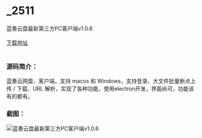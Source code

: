 # _2511
蓝奏云盘最新第三方PC客户端v1.0.6
<br/></br>
[下载地址](https://www.uuid2.com/2511.html "下载地址")
<br/></br>
<h3>源码简介：</h3>
<p>蓝奏云网盘、客户端，支持 macos 和 Windows，支持登录、大文件批量断点上传 / 下载、URL 解析，实现了各种功能，使用electron开发，界面尚可，功能该有的都有。<p>
<h3>截图：</h3>
<img src="https://www.uuid2.com/wp-content/uploads/img/202109/6dcba5a894.png" alt="蓝奏云盘最新第三方PC客户端v1.0.6">
